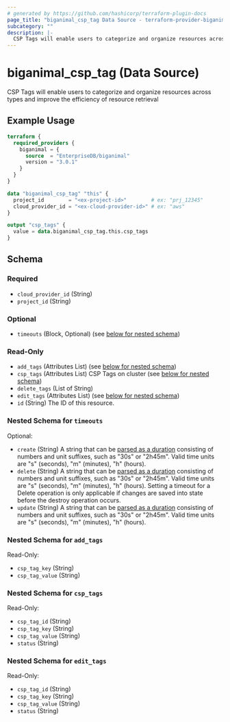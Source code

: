 ```yaml
---
# generated by https://github.com/hashicorp/terraform-plugin-docs
page_title: "biganimal_csp_tag Data Source - terraform-provider-biganimal"
subcategory: ""
description: |-
  CSP Tags will enable users to categorize and organize resources across types and improve the efficiency of resource retrieval
---
```


# biganimal_csp_tag (Data Source)

CSP Tags will enable users to categorize and organize resources across types and improve the efficiency of resource retrieval

## Example Usage

```terraform
terraform {
  required_providers {
    biganimal = {
      source  = "EnterpriseDB/biganimal"
      version = "3.0.1"
    }
  }
}

data "biganimal_csp_tag" "this" {
  project_id        = "<ex-project-id>"        # ex: "prj_12345"
  cloud_provider_id = "<ex-cloud-provider-id>" # ex: "aws"
}

output "csp_tags" {
  value = data.biganimal_csp_tag.this.csp_tags
}
```

<!-- schema generated by tfplugindocs -->
## Schema

### Required

- `cloud_provider_id` (String)
- `project_id` (String)

### Optional

- `timeouts` (Block, Optional) (see [below for nested schema](#nestedblock--timeouts))

### Read-Only

- `add_tags` (Attributes List) (see [below for nested schema](#nestedatt--add_tags))
- `csp_tags` (Attributes List) CSP Tags on cluster (see [below for nested schema](#nestedatt--csp_tags))
- `delete_tags` (List of String)
- `edit_tags` (Attributes List) (see [below for nested schema](#nestedatt--edit_tags))
- `id` (String) The ID of this resource.

<a id="nestedblock--timeouts"></a>
### Nested Schema for `timeouts`

Optional:

- `create` (String) A string that can be [parsed as a duration](https://pkg.go.dev/time#ParseDuration) consisting of numbers and unit suffixes, such as "30s" or "2h45m". Valid time units are "s" (seconds), "m" (minutes), "h" (hours).
- `delete` (String) A string that can be [parsed as a duration](https://pkg.go.dev/time#ParseDuration) consisting of numbers and unit suffixes, such as "30s" or "2h45m". Valid time units are "s" (seconds), "m" (minutes), "h" (hours). Setting a timeout for a Delete operation is only applicable if changes are saved into state before the destroy operation occurs.
- `update` (String) A string that can be [parsed as a duration](https://pkg.go.dev/time#ParseDuration) consisting of numbers and unit suffixes, such as "30s" or "2h45m". Valid time units are "s" (seconds), "m" (minutes), "h" (hours).


<a id="nestedatt--add_tags"></a>
### Nested Schema for `add_tags`

Read-Only:

- `csp_tag_key` (String)
- `csp_tag_value` (String)


<a id="nestedatt--csp_tags"></a>
### Nested Schema for `csp_tags`

Read-Only:

- `csp_tag_id` (String)
- `csp_tag_key` (String)
- `csp_tag_value` (String)
- `status` (String)


<a id="nestedatt--edit_tags"></a>
### Nested Schema for `edit_tags`

Read-Only:

- `csp_tag_id` (String)
- `csp_tag_key` (String)
- `csp_tag_value` (String)
- `status` (String)
